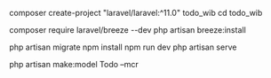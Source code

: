 composer create-project "laravel/laravel:^11.0" todo_wib
cd todo_wib

composer require laravel/breeze --dev
php artisan breeze:install

php artisan migrate
npm install
npm run dev
php artisan serve

php artisan make:model Todo –mcr
